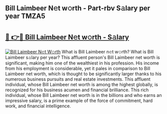 ## Bill Laimbeer N𝚎t w𝚘rth - Part-rbv S𝚊lary per year TMZA5

# <h2><a href="http://gc1jr8h.nevu.top/?p=Bill+Laimbeer">🔗 👉🔴 Bill Laimbeer N𝚎t w𝚘rth - S𝚊lary</a></h2>

[![Bill Laimbeer N𝚎t W𝚘rth](https://i.imgur.com/Oavwk0R.jpeg)](http://gc1jr8h.nevu.top/?p=Bill+Laimbeer)
What is Bill Laimbeer n𝚎t w𝚘rth? What is Bill Laimbeer s𝚊lary per year?
This affluent person's Bill Laimbeer net worth is significant, making him one of the wealthiest in his profession. His income from his employment is considerable, yet it pales in comparison to Bill Laimbeer net worth, which is thought to be significantly larger thanks to his numerous business pursuits and real estate investments. This affluent individual, whose Bill Laimbeer net worth is among the highest globally, is recognized for his business acumen and financial brilliance. This rich individual, whose Bill Laimbeer net worth is in the billions and who earns an impressive salary, is a prime example of the force of commitment, hard work, and financial intelligence.
